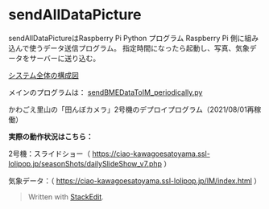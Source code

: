 # sendAllDataPicture
sendAllDataPictureはRaspberry Pi Python プログラム
Raspberry Pi 側に組み込んで使うデータ送信プログラム。
指定時間になったら起動し、写真、気象データをサーバーに送り込む。

[システム全体の構成図](https://github.com/haya-sann/sendAllDataPicture/blob/master/imgs/TotalSystemConfigulation.png)

メインのプログラムは：
[sendBMEDataToIM_periodically.py](https://github.com/haya-sann/sendAllDataPicture/blob/master/sendIM/sendBMEDataToIM_periodically.py)

かわごえ里山の「田んぼカメラ」2号機のデプロイプログラム（2021/08/01再稼働）


**実際の動作状況はこちら：**

2号機：スライドショー（
https://ciao-kawagoesatoyama.ssl-lolipop.jp/seasonShots/dailySlideShow_v7.php
）

気象データ：（
https://ciao-kawagoesatoyama.ssl-lolipop.jp/IM/index.html
）
> Written with [StackEdit](https://stackedit.io/).
